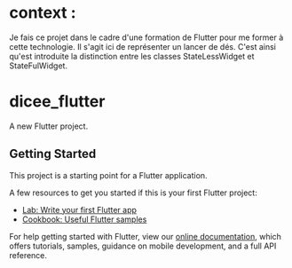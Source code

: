 # context : 

Je fais ce projet dans le cadre d'une formation de Flutter pour me former à cette technologie.
Il s'agit ici de représenter un lancer de dés. C'est ainsi qu'est introduite la distinction entre les classes StateLessWidget et StateFulWidget.

# dicee_flutter



A new Flutter project.

## Getting Started

This project is a starting point for a Flutter application.

A few resources to get you started if this is your first Flutter project:

- [Lab: Write your first Flutter app](https://flutter.dev/docs/get-started/codelab)
- [Cookbook: Useful Flutter samples](https://flutter.dev/docs/cookbook)

For help getting started with Flutter, view our
[online documentation](https://flutter.dev/docs), which offers tutorials,
samples, guidance on mobile development, and a full API reference.
